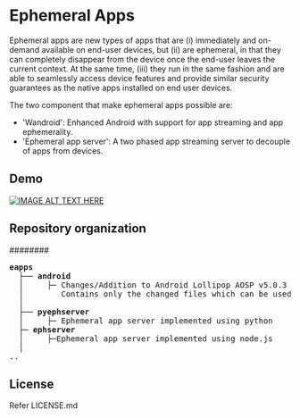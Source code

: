 Ephemeral Apps
=================
Ephemeral apps are new types of apps that are (i) immediately and on-demand available
on end-user devices, but (ii) are ephemeral, in that they
can completely disappear from the device once the end-user
leaves the current context. At the same time, (iii) they run
in the same fashion and are able to seamlessly access device
features and provide similar security guarantees as the native
apps installed on end user devices.

The two component that make ephemeral apps possible are:
- 'Wandroid': Enhanced Android with support for app streaming and app ephemerality.
- 'Ephemeral app server': A two phased app streaming server to decouple of apps from devices.

Demo
------
[![IMAGE ALT TEXT HERE](http://img.youtube.com/vi/ggEDYt9Wdsw/0.jpg)](http://www.youtube.com/watch?v=ggEDYt9Wdsw)


Repository organization
--------------------------------------------
########
<pre>
<b>eapps</b>
  ├── <b>android</b>
  │		├─ Changes/Addition to Android Lollipop AOSP v5.0.3 required to support app streaming and app ephemerality in android.
  │        Contains only the changed files which can be used to compile your own wandroid. For compiling android please refer: <a href: https://source.android.com/source/building.html="_blank"</a> Compiling android.
  │ 
  ├── <b>pyephserver</b>
  │     ├─ Ephemeral app server implemented using python
  ├─ <b>ephserver</b> 
  │		├─Ephemeral app server implemented using node.js
  │
..
</pre> 


License
---------
Refer LICENSE.md